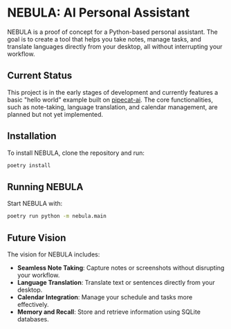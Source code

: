# NEBULA: AI Personal Assistant

NEBULA is a proof of concept for a Python-based personal assistant. The goal is to create a tool that helps you take notes, manage tasks, and translate languages directly from your desktop, all without interrupting your workflow.

## Current Status

This project is in the early stages of development and currently features a basic "hello world" example built on [pipecat-ai](https://github.com/pipecat-ai/pipecat). The core functionalities, such as note-taking, language translation, and calendar management, are planned but not yet implemented.

## Installation

To install NEBULA, clone the repository and run:

```bash
poetry install
```

## Running NEBULA

Start NEBULA with:

```bash
poetry run python -m nebula.main
```

## Future Vision

The vision for NEBULA includes:

- **Seamless Note Taking**: Capture notes or screenshots without disrupting your workflow.
- **Language Translation**: Translate text or sentences directly from your desktop.
- **Calendar Integration**: Manage your schedule and tasks more effectively.
- **Memory and Recall**: Store and retrieve information using SQLite databases.
